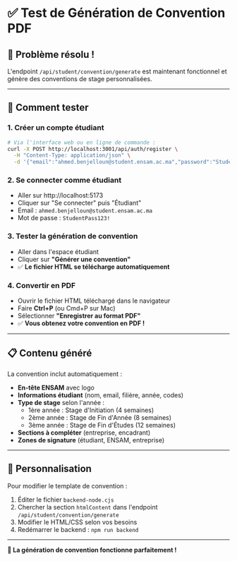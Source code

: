 # ✅ Test de Génération de Convention PDF

## 🎯 Problème résolu !

L'endpoint `/api/student/convention/generate` est maintenant fonctionnel et génère des conventions de stage personnalisées.

---

## 🧪 Comment tester

### 1. **Créer un compte étudiant**
```bash
# Via l'interface web ou en ligne de commande :
curl -X POST http://localhost:3001/api/auth/register \
  -H "Content-Type: application/json" \
  -d '{"email":"ahmed.benjelloun@student.ensam.ac.ma","password":"StudentPass123!"}'
```

### 2. **Se connecter comme étudiant**
- Aller sur http://localhost:5173
- Cliquer sur "Se connecter" puis "Étudiant"
- Email : `ahmed.benjelloun@student.ensam.ac.ma`
- Mot de passe : `StudentPass123!`

### 3. **Tester la génération de convention**
- Aller dans l'espace étudiant
- Cliquer sur **"Générer une convention"**
- ✅ **Le fichier HTML se télécharge automatiquement**

### 4. **Convertir en PDF**
- Ouvrir le fichier HTML téléchargé dans le navigateur
- Faire **Ctrl+P** (ou Cmd+P sur Mac)
- Sélectionner **"Enregistrer au format PDF"**
- ✅ **Vous obtenez votre convention en PDF !**

---

## 📋 Contenu généré

La convention inclut automatiquement :

- **En-tête ENSAM** avec logo
- **Informations étudiant** (nom, email, filière, année, codes)
- **Type de stage** selon l'année :
  - 1ère année : Stage d'Initiation (4 semaines)
  - 2ème année : Stage de Fin d'Année (8 semaines)  
  - 3ème année : Stage de Fin d'Études (12 semaines)
- **Sections à compléter** (entreprise, encadrant)
- **Zones de signature** (étudiant, ENSAM, entreprise)

---

## 🎨 Personnalisation

Pour modifier le template de convention :
1. Éditer le fichier `backend-node.cjs`
2. Chercher la section `htmlContent` dans l'endpoint `/api/student/convention/generate`
3. Modifier le HTML/CSS selon vos besoins
4. Redémarrer le backend : `npm run backend`

---

**🎉 La génération de convention fonctionne parfaitement !**